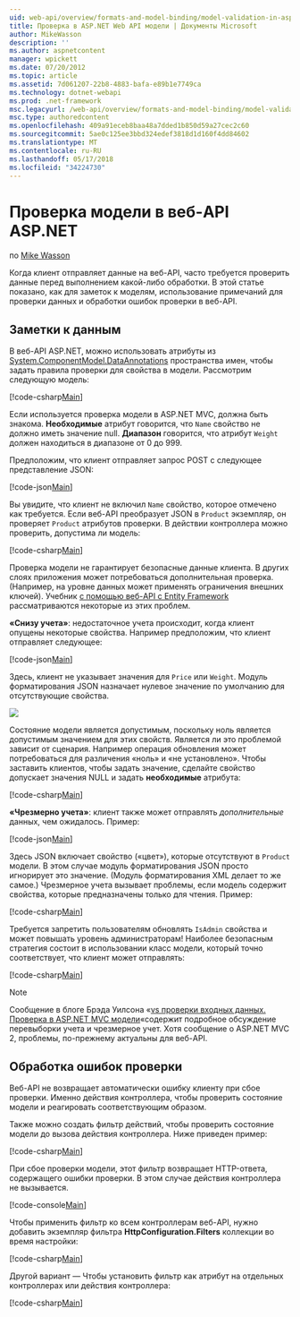 ```yaml
---
uid: web-api/overview/formats-and-model-binding/model-validation-in-aspnet-web-api
title: Проверка в ASP.NET Web API модели | Документы Microsoft
author: MikeWasson
description: ''
ms.author: aspnetcontent
manager: wpickett
ms.date: 07/20/2012
ms.topic: article
ms.assetid: 7d061207-22b8-4883-bafa-e89b1e7749ca
ms.technology: dotnet-webapi
ms.prod: .net-framework
msc.legacyurl: /web-api/overview/formats-and-model-binding/model-validation-in-aspnet-web-api
msc.type: authoredcontent
ms.openlocfilehash: 409a91eceb8baa48a7dded1b850d59a27cec2c60
ms.sourcegitcommit: 5ae0c125ee3bbd324edef3818d1d160f4dd84602
ms.translationtype: MT
ms.contentlocale: ru-RU
ms.lasthandoff: 05/17/2018
ms.locfileid: "34224730"
---
```

<a name="model-validation-in-aspnet-web-api"></a>Проверка модели в веб-API ASP.NET
====================
по [Mike Wasson](https://github.com/MikeWasson)

Когда клиент отправляет данные на веб-API, часто требуется проверить данные перед выполнением какой-либо обработки. В этой статье показано, как для заметок к моделям, использование примечаний для проверки данных и обработки ошибок проверки в веб-API.

## <a name="data-annotations"></a>Заметки к данным

В веб-API ASP.NET, можно использовать атрибуты из [System.ComponentModel.DataAnnotations](/dotnet/api/system.componentmodel.dataannotations) пространства имен, чтобы задать правила проверки для свойства в модели. Рассмотрим следующую модель:

[!code-csharp[Main](model-validation-in-aspnet-web-api/samples/sample1.cs)]

Если используется проверка модели в ASP.NET MVC, должна быть знакома. **Необходимые** атрибут говорится, что `Name` свойство не должно иметь значение null. **Диапазон** говорится, что атрибут `Weight` должен находиться в диапазоне от 0 до 999.

Предположим, что клиент отправляет запрос POST с следующее представление JSON:

[!code-json[Main](model-validation-in-aspnet-web-api/samples/sample2.json)]

Вы увидите, что клиент не включил `Name` свойство, которое отмечено как требуется. Если веб-API преобразует JSON в `Product` экземпляр, он проверяет `Product` атрибутов проверки. В действии контроллера можно проверить, допустима ли модель:

[!code-csharp[Main](model-validation-in-aspnet-web-api/samples/sample3.cs)]

Проверка модели не гарантирует безопасные данные клиента. В других слоях приложения может потребоваться дополнительная проверка. (Например, на уровне данных может применять ограничения внешних ключей). Учебник [с помощью веб-API с Entity Framework](../data/using-web-api-with-entity-framework/part-1.md) рассматриваются некоторые из этих проблем.

**«Снизу учета»**: недостаточное учета происходит, когда клиент опущены некоторые свойства. Например предположим, что клиент отправляет следующее:

[!code-json[Main](model-validation-in-aspnet-web-api/samples/sample4.json)]

Здесь, клиент не указывает значения для `Price` или `Weight`. Модуль форматирования JSON назначает нулевое значение по умолчанию для отсутствующие свойства.

![](model-validation-in-aspnet-web-api/_static/image1.png)

Состояние модели является допустимым, поскольку ноль является допустимым значением для этих свойств. Является ли это проблемой зависит от сценария. Например операция обновления может потребоваться для различения «ноль» и «не установлено». Чтобы заставить клиентов, чтобы задать значение, сделайте свойство допускает значения NULL и задать **необходимые** атрибута:

[!code-csharp[Main](model-validation-in-aspnet-web-api/samples/sample5.cs?highlight=1-2)]

**«Чрезмерно учета»**: клиент также может отправлять *дополнительные* данных, чем ожидалось. Пример:

[!code-json[Main](model-validation-in-aspnet-web-api/samples/sample6.json)]

Здесь JSON включает свойство («цвет»), которые отсутствуют в `Product` модели. В этом случае модуль форматирования JSON просто игнорирует это значение. (Модуль форматирования XML делает то же самое.) Чрезмерное учета вызывает проблемы, если модель содержит свойства, которые предназначены только для чтения. Пример:

[!code-csharp[Main](model-validation-in-aspnet-web-api/samples/sample7.cs)]

Требуется запретить пользователям обновлять `IsAdmin` свойства и может повышать уровень администраторам! Наиболее безопасным стратегия состоит в использовании класс модели, который точно соответствует, что клиент может отправлять:

[!code-csharp[Main](model-validation-in-aspnet-web-api/samples/sample8.cs)]

> [!NOTE]
> Сообщение в блоге Брэда Уилсона «[vs проверки входных данных. Проверка в ASP.NET MVC модели](http://bradwilson.typepad.com/blog/2010/01/input-validation-vs-model-validation-in-aspnet-mvc.html)«содержит подробное обсуждение перевыборки учета и чрезмерное учет. Хотя сообщение о ASP.NET MVC 2, проблемы, по-прежнему актуальны для веб-API.


## <a name="handling-validation-errors"></a>Обработка ошибок проверки

Веб-API не возвращает автоматически ошибку клиенту при сбое проверки. Именно действия контроллера, чтобы проверить состояние модели и реагировать соответствующим образом.

Также можно создать фильтр действий, чтобы проверить состояние модели до вызова действия контроллера. Ниже приведен пример:

[!code-csharp[Main](model-validation-in-aspnet-web-api/samples/sample9.cs)]

При сбое проверки модели, этот фильтр возвращает HTTP-ответа, содержащего ошибки проверки. В этом случае действия контроллера не вызывается.

[!code-console[Main](model-validation-in-aspnet-web-api/samples/sample10.cmd)]

Чтобы применить фильтр ко всем контроллерам веб-API, нужно добавить экземпляр фильтра **HttpConfiguration.Filters** коллекции во время настройки:

[!code-csharp[Main](model-validation-in-aspnet-web-api/samples/sample11.cs)]

Другой вариант — Чтобы установить фильтр как атрибут на отдельных контроллерах или действия контроллера:

[!code-csharp[Main](model-validation-in-aspnet-web-api/samples/sample12.cs)]
